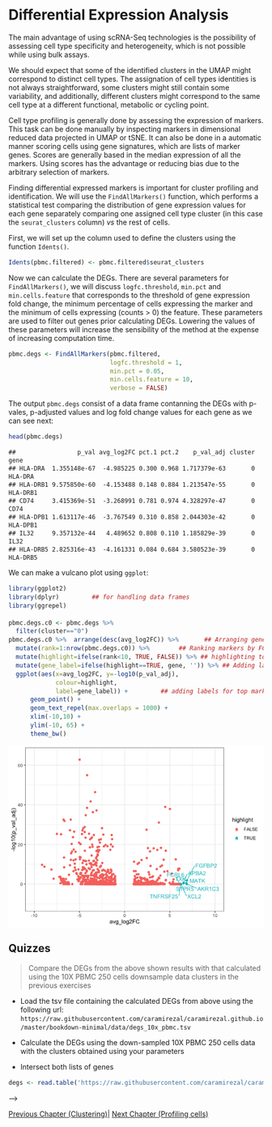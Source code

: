 
# Differential Expression Analysis

The main advantage of using scRNA-Seq technologies is the possibility of 
assessing cell type specificity and heterogeneity, which is not possible while
using bulk assays. 

We should expect that some of the identified clusters in the UMAP might correspond
to distinct cell types. The assignation of cell types identities is not always
straightforward, some clusters might still contain some variability, and 
additionally, different clusters might correspond to the same cell type at a
different functional, metabolic or cycling point. 

Cell type profiling is generally done by assessing the expression of markers. 
This task can be done manually by inspecting markers in dimensional reduced data
projected in UMAP or tSNE. It can also be done in a automatic manner scoring 
cells using gene signatures, which are lists of marker genes. Scores are generally
based in the median expression of all the markers. Using scores has the advantage
or reducing bias due to the arbitrary selection of markers.

Finding differential expressed markers is important for cluster profiling and
identification. We will use the `FindAllMarkers()` function, which performs
a statistical test comparing the distribution of gene expression values for 
each gene separately comparing one assigned cell type cluster (in this case 
the `seurat_clusters` column) *vs* the rest of cells. 

First, we will set up the column used to define the clusters using the 
function `Idents()`. 


``` r
Idents(pbmc.filtered) <- pbmc.filtered$seurat_clusters
```

Now we can calculate the DEGs. 
There are several parameters for `FindAllMarkers()`, we will discuss
`logfc.threshold`, `min.pct` and `min.cells.feature` that corresponds to the threshold of gene
expression fold change, the minimum percentage of cells expressing the marker 
and the minimum of cells expressing (counts > 0) the feature. These parameters 
are used to filter out genes prior calculating DEGs. Lowering the values of these
parameters will increase the sensibility of the method at the expense of 
increasing computation time.



``` r
pbmc.degs <- FindAllMarkers(pbmc.filtered, 
                            logfc.threshold = 1, 
                            min.pct = 0.05, 
                            min.cells.feature = 10, 
                            verbose = FALSE)
```


The output `pbmc.degs` consist of a data frame contanning the DEGs with
p-vales, p-adjusted values and log fold change values for each gene as 
we can see next:



``` r
head(pbmc.degs)
```

```
##                 p_val avg_log2FC pct.1 pct.2    p_val_adj cluster     gene
## HLA-DRA  1.355148e-67  -4.985225 0.300 0.968 1.717379e-63       0  HLA-DRA
## HLA-DRB1 9.575850e-60  -4.153488 0.148 0.884 1.213547e-55       0 HLA-DRB1
## CD74     3.415369e-51  -3.268991 0.781 0.974 4.328297e-47       0     CD74
## HLA-DPB1 1.613117e-46  -3.767549 0.310 0.858 2.044303e-42       0 HLA-DPB1
## IL32     9.357132e-44   4.489652 0.808 0.110 1.185829e-39       0     IL32
## HLA-DRB5 2.825316e-43  -4.161331 0.084 0.684 3.580523e-39       0 HLA-DRB5
```



We can make a vulcano plot using `ggplot`:


``` r
library(ggplot2)
library(dplyr)         ## for handling data frames
library(ggrepel)

pbmc.degs.c0 <- pbmc.degs %>%
  filter(cluster=="0")
pbmc.degs.c0 %>%  arrange(desc(avg_log2FC)) %>%       ## Arranging genes by FC
  mutate(rank=1:nrow(pbmc.degs.c0)) %>%        ## Ranking markers by FC
  mutate(highlight=ifelse(rank<10, TRUE, FALSE)) %>% ## highlighting top FC markers
  mutate(gene_label=ifelse(highlight==TRUE, gene, '')) %>% ## Adding labels for top markers
  ggplot(aes(x=avg_log2FC, y=-log10(p_val_adj),
             colour=highlight,
             label=gene_label)) +         ## adding labels for top markers
      geom_point() +
      geom_text_repel(max.overlaps = 1000) +
      xlim(-10,10) +
      ylim(-10, 65) +
      theme_bw()
```

<img src="06-Differential_Expression_files/figure-html/vulcano_plot-1.png" style="display: block; margin: auto;" />



## Quizzes

> Compare the DEGs from the above shown results with that calculated using the 10X PBMC 250 cells downsample data clusters in the previous exercises


 * Load the tsv file containing the calculated DEGs from above using the following
url:
`https://raw.githubusercontent.com/caramirezal/caramirezal.github.io/master/bookdown-minimal/data/degs_10x_pbmc.tsv`

 * Calculate the DEGs using the down-sampled 10X PBMC 250 cells data with the clusters
 obtained using your parameters
 
 * Intersect both lists of genes 
 

``` r
degs <- read.table('https://raw.githubusercontent.com/caramirezal/caramirezal.github.io/master/bookdown-minimal/data/degs_10x_pbmc.tsv')
```
 -->

[Previous Chapter (Clustering)](./05-Cluster_visualization.md)|
[Next Chapter (Profiling cells)](./07-Profiling_cells.md)
